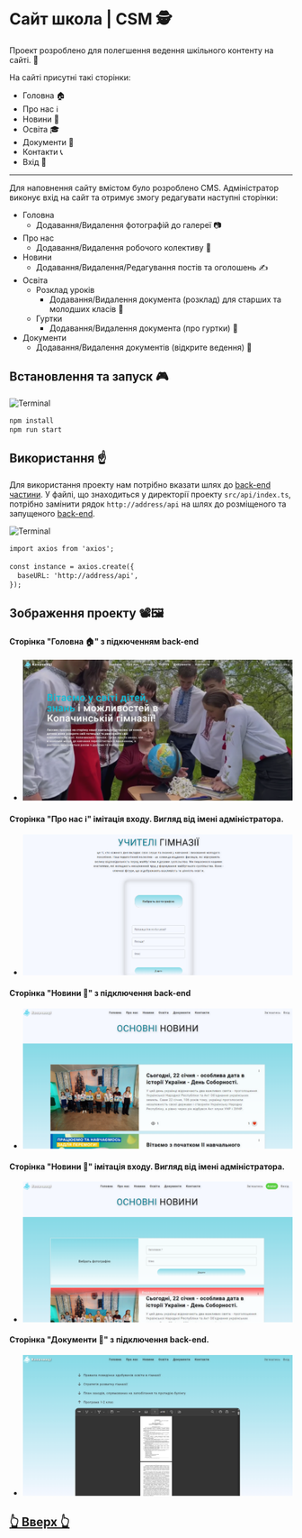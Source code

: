 <a id="up"></a>
# Сайт школа | CSM 🕵️

Проект розроблено для полегшення ведення шкільного контенту на сайті. 🏫

На сайті присутні такі сторінки:
- Головна 🏠
- Про нас ℹ️
- Новини 📰
- Освіта 🎓
- Документи 📄
- Контакти 📞
- Вхід 🔐

---

Для наповнення сайту вмістом було розроблено CMS. 
Адміністратор виконує вхід на сайт та отримує змогу редагувати наступні сторінки:
- Головна
  - Додавання/Видалення фотографій до галереї 📷
- Про нас
  - Додавання/Видалення робочого колективу 👥
- Новини
  - Додавання/Видалення/Редагування постів та оголошень ✍️
- Освіта
  - Розклад уроків
    - Додавання/Видалення документа (розклад) для старших та молодших класів 📅
  - Гуртки
    - Додавання/Видалення документа (про гуртки) 🎨
- Документи
  - Додавання/Видалення документів (відкрите ведення) 📝

## Встановлення та запуск 🎮

<img src="https://img.shields.io/badge/-Terminal-black?logo=windows%20terminal&logoColor=white" alt="Terminal" width="120" height="30">

 ```
 npm install
 npm run start
 
 ```

## Використання ☝️

Для використання проекту нам потрібно вказати шлях до [back-end частини](https://github.com/Andriy-1/school-back-end).
У файлі, що знаходиться у директорії проекту `src/api/index.ts`, потрібно замінити рядок `http://address/api` на шлях до розміщеного та запущеного [back-end](https://github.com/Andriy-1/school-back-end).

<img src="https://img.shields.io/badge/-TypeScript-blue?logo=typescript&logoColor=white" alt="Terminal" width="120" height="30">

```
import axios from 'axios';

const instance = axios.create({
  baseURL: 'http://address/api',
});

```

## Зображення проекту 📽️🖼️

#### Сторінка "Головна 🏠" з підкюченням back-end
  - ![Сторінка "Головна" з підключення back-end](./src/img/md/fullScreen-md-home.png)

  #### Сторінка "Про нас ℹ️" імітація входу. Вигляд від імені адміністратора.
  - ![Сторінка "Про нас ℹ️" імітація входу](./src/img/md/about-md-admin.png)

#### Сторінка "Новини 📰" з підключення back-end
  - ![Сторінка "Новини" з підключення back-end](./src/img/md/news-md.png)

#### Сторінка "Новини 📰" імітація входу. Вигляд від імені адміністратора.
  - ![Сторінка "Новини" з підключення back-end](./src/img/md/news-md-admin.png)

#### Сторінка "Документи 📄" з підключення back-end.
  - ![Сторінка "Документи" з підключення back-end](./src/img/md/document-md.png)

## [👆 Вверх 👆](#up)
